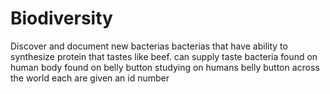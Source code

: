 # Biodiversity


Discover and document new bacterias
bacterias that have ability to synthesize protein that tastes like beef.
can supply taste 
bacteria found on human body
found on belly button
studying on humans belly button across the world
each are given an id number 
